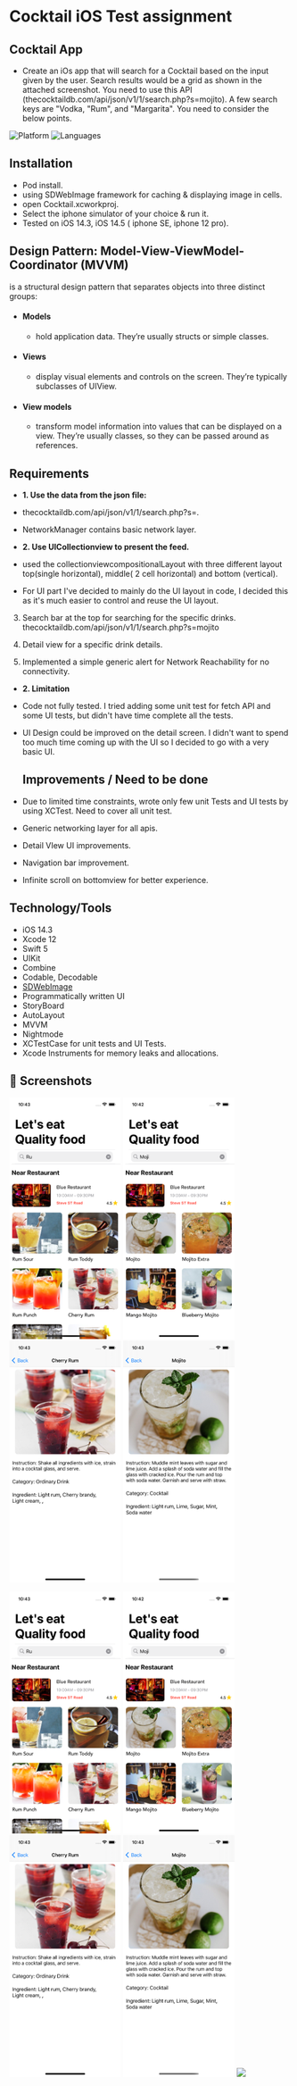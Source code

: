 # Cocktail iOS Test assignment
## Cocktail App


- Create an iOs app that will search for a Cocktail based on the input given by the user. Search results would be a grid as shown in the attached screenshot. You need to use this API (thecocktaildb.com/api/json/v1/1/search.php?s=mojito). A few search keys are "Vodka, "Rum", and "Margarita". You need to consider the below points.

![Platform](https://img.shields.io/badge/Platform-iOS-orange.svg)
![Languages](https://img.shields.io/badge/Language-Swift-orange.svg)

## Installation
- Pod install.
- using SDWebImage framework for caching & displaying image in cells.
- open Cocktail.xcworkproj. 
- Select the iphone simulator of your choice & run it. 
- Tested on iOS 14.3, iOS 14.5 ( iphone SE, iphone 12 pro).

## Design Pattern: Model-View-ViewModel-Coordinator (MVVM)
is a structural design pattern that separates objects into three distinct groups:
- #### Models 
  - hold application data. They’re usually structs or simple classes.
- #### Views 
  - display visual elements and controls on the screen. They’re typically subclasses of UIView.
- #### View models
  - transform model information into values that can be displayed on a view. They’re usually classes, so they can be passed around as references.


## Requirements

- **1. Use the data from the json file:**
- thecocktaildb.com/api/json/v1/1/search.php?s=. 
- NetworkManager contains basic network layer.

- **2. Use UICollectionview to present the
feed.**
- used the collectionviewcompositionalLayout with three different layout top(single horizontal), middle( 2 cell horizontal) and bottom (vertical).
-  For UI part I've decided to mainly do the UI layout in code, I decided this as it's much easier to control and reuse the UI layout. 

3. Search bar at the top for searching for the specific drinks.
thecocktaildb.com/api/json/v1/1/search.php?s=mojito

4. Detail view for a specific drink details.

5. Implemented a simple generic alert for Network Reachability for no connectivity.


- **2. Limitation**

- Code not fully tested. I tried adding some unit test for fetch API and some UI tests, but didn't have time  complete all the tests.

- UI Design could be improved on the detail  screen. I didn't want to spend too much time coming up with the UI so I decided to go with a very basic UI.

    
  ## Improvements / Need to be done
- Due to limited time constraints, wrote only few unit Tests and UI tests by using XCTest. Need to cover all unit test.
- Generic networking layer for all apis.
- Detail VIew UI  improvements.
- Navigation bar improvement.
- Infinite scroll on bottomview for better experience.


## Technology/Tools

- iOS 14.3
- Xcode 12
- Swift 5
- UIKit
- Combine
- Codable, Decodable
- [SDWebImage](https://github.com/SDWebImage/SDWebImage)
- Programmatically written UI
- StoryBoard
- AutoLayout
- MVVM
- Nightmode
- XCTestCase for unit tests and UI Tests.
- Xcode Instruments for memory leaks and allocations.

## 📱 Screenshots

<p float="left"> 
<img src="/Documentation/sim1.png" width="200">
<img src="/Documentation/sim2.png" width="200">
<img src="/Documentation/sim3.png" width="200">
<img src="/Documentation/sim4.png" width="200">
</p>


<p float="left"> 
<img src="/Documentation/sim1.png" width="200">
<img src="/Documentation/sim2.png" width="200">
<img src="/Documentation/sim3.png" width="200">
<img src="/Documentation/sim4.png" width="200">
<img src="/Documentation/siim5.png" width="200">
</p>


